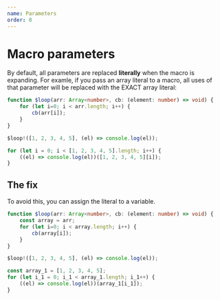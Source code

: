 ```yaml
---
name: Parameters
order: 0
---
```


# Macro parameters

By default, all parameters are replaced **literally** when the macro is expanding. For examle, if you pass an array literal to a macro, all uses of that parameter will be replaced with the EXACT array literal:

```ts --Macro
function $loop(arr: Array<number>, cb: (element: number) => void) {
    for (let i=0; i < arr.length; i++) {
        cb(arr[i]);
    }
}
```
```ts --Call
$loop!([1, 2, 3, 4, 5], (el) => console.log(el)); 
```
```ts --Result
for (let i = 0; i < [1, 2, 3, 4, 5].length; i++) {
    ((el) => console.log(el))([1, 2, 3, 4, 5][i]);
}
```

## The fix

To avoid this, you can assign the literal to a variable.

```ts --Macro
function $loop(arr: Array<number>, cb: (element: number) => void) {
    const array = arr;
    for (let i=0; i < array.length; i++) {
        cb(array[i]);
    }
}
```
```ts --Call
$loop!([1, 2, 3, 4, 5], (el) => console.log(el));
```
```ts --Result
const array_1 = [1, 2, 3, 4, 5];
for (let i_1 = 0; i_1 < array_1.length; i_1++) {
    ((el) => console.log(el))(array_1[i_1]);
}
```